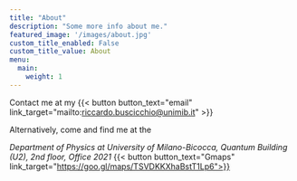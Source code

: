 ```yaml
---
title: "About"
description: "Some more info about me."
featured_image: '/images/about.jpg'
custom_title_enabled: False
custom_title_value: About
menu: 
  main:
    weight: 1
---
```


Contact me at my {{< button button_text="email" link_target="mailto:riccardo.buscicchio@unimib.it" >}}

Alternatively, come and find me at the 

*Department of Physics at University of Milano-Bicocca, Quantum Building (U2), 2nd floor, Office 2021* 
{{< button button_text="Gmaps" link_target="https://goo.gl/maps/TSVDKKXhaBstT1Lp6">}}